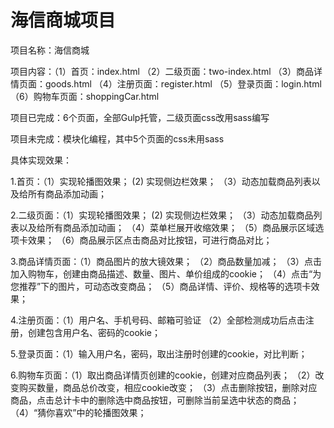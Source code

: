 # 海信商城项目
项目名称：海信商城

项目内容：（1）首页：index.html
	  （2）二级页面：two-index.html
	  （3）商品详情页面：goods.html
	  （4）注册页面：register.html
	  （5）登录页面：login.html
	  （6）购物车页面：shoppingCar.html

项目已完成：6个页面，全部Gulp托管，二级页面css改用sass编写

项目未完成：模块化编程，其中5个页面的css未用sass

具体实现效果：

1.首页：（1）实现轮播图效果；
	 (2) 实现侧边栏效果；
	（3）动态加载商品列表以及给所有商品添加动画；

2.二级页面：（1）实现轮播图效果；
	     (2) 实现侧边栏效果；
	    （3）动态加载商品列表以及给所有商品添加动画；
	    （4）菜单栏展开收缩效果；
            （5）商品展示区域选项卡效果；
	    （6）商品展示区点击商品对比按钮，可进行商品对比；

3.商品详情页面：（1）商品图片的放大镜效果；
		（2）商品数量加减；
		（3）点击加入购物车，创建由商品描述、数量、图片、单价组成的cookie；
		（4）点击“为您推荐”下的图片，可动态改变商品；
		（5）商品详情、评价、规格等的选项卡效果；

4.注册页面：（1）用户名、手机号码、邮箱可验证
		（2）全部检测成功后点击注册，创建包含用户名、密码的cookie；

5.登录页面：（1）输入用户名，密码，取出注册时创建的cookie，对比判断；

6.购物车页面：（1）取出商品详情页创建的cookie，创建对应商品列表；
	      （2）改变购买数量，商品总价改变，相应cookie改变；
	      （3）点击删除按钮，删除对应商品，点击总计卡中的删除选中商品按钮，可删除当前呈选中状态的商品；
	      （4）“猜你喜欢”中的轮播图效果；
	
